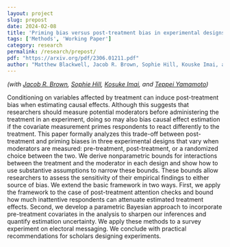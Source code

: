```yaml
---
layout: project
slug: prepost
date: 2024-02-08
title: 'Priming bias versus post-treatment bias in experimental designs'
tags: ['Methods', 'Working Paper']
category: research
permalink: /research/prepost/
pdf: "https://arxiv.org/pdf/2306.01211.pdf"
author: "Matthew Blackwell, Jacob R. Brown, Sophie Hill, Kouske Imai, and Teppei Yamamoto"
---
```


*(with [Jacob R. Brown][], [Sophie Hill][], [Kosuke Imai][], and [Teppei Yamamoto][])*

Conditioning on variables affected by treatment can induce
post-treatment bias when estimating causal effects. Although this
suggests that researchers should measure potential moderators before administering the treatment in an experiment, doing so may
also bias causal effect estimation if the covariate measurement
primes respondents to react differently to the treatment. This
paper formally analyzes this trade-off between post-treatment and
priming biases in three experimental designs that vary when
moderators are measured: pre-treatment, post-treatment, or a
randomized choice between the two. We derive nonparametric bounds
for interactions between the treatment and the moderator in each design and show how to use substantive assumptions to narrow
these bounds. These bounds allow researchers to assess the sensitivity of
their empirical findings to either source of bias.  We extend the
basic framework in two ways. First, we apply the framework to the
case of post-treatment attention checks and bound how much
inattentive respondents can attenuate estimated treatment
effects. Second, we develop a parametric Bayesian approach to
incorporate pre-treatment covariates in the analysis to sharpen our
inferences and quantify estimation uncertainty. We apply these
methods to a survey experiment on electoral messaging. We conclude
with practical recommendations for scholars designing experiments.

[Jacob R. Brown]: https://jacobrbrown.com
[Sophie Hill]: https://www.sophie-e-hill.com
[Kosuke Imai]: https://imai.fas.harvard.edu
[Teppei Yamamoto]: https://web.mit.edu/teppei/www/
